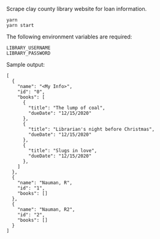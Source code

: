 Scrape clay county library website for loan information.

    yarn
    yarn start

The following environment variables are required:

    LIBRARY_USERNAME
    LIBRARY_PASSWORD

Sample output:

    [
      {
        "name": "<My Info>",
        "id": "0",
        "books": [
          {
            "title": "The lump of coal",
            "dueDate": "12/15/2020"
          },
          {
            "title": "Librarian's night before Christmas",
            "dueDate": "12/15/2020"
          },
          {
            "title": "Slugs in love",
            "dueDate": "12/15/2020"
          },
        ]
      },
      {
        "name": "Nauman, R",
        "id": "1",
        "books": []
      },
      {
        "name": "Nauman, R2",
        "id": "2",
        "books": []
      }
    ]
